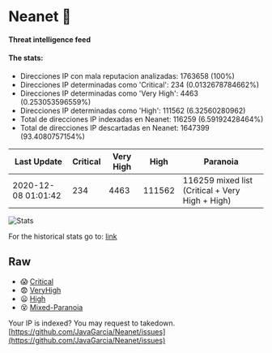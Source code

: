 # Neanet :hocho:
#### Threat intelligence feed
#### The stats:

- Direcciones IP con mala reputacion analizadas: 1763658 (100%)
- Direcciones IP determinadas como 'Critical':  234 (0.0132678784662%)
- Direcciones IP determinadas como 'Very High':  4463 (0.253053596559%)
- Direcciones IP determinadas como 'High':  111562 (6.32560280962)
- Total de direcciones IP indexadas en Neanet:  116259 (6.59192428464%)
- Total de direcciones IP descartadas en Neanet:  1647399 (93.4080757154%)

| Last Update | Critical | Very High | High | Paranoia |
| --- | --- | --- | --- | --- |
| 2020-12-08 01:01:42 | 234 | 4463 | 111562 | 116259 mixed list (Critical + Very High + High)|

![Stats](https://docs.google.com/spreadsheets/d/e/2PACX-1vSnaNMIXVabIpDJjufMlzH7poXnshF3mgd8Is1g9ytUEzVsP5my4Trn8f-xkoLLQ38xpL3HtmUexLo6/pubchart?oid=501124687&format=image)

For the historical stats go to: [link](/stats.csv)
## Raw
- :scream: [Critical](https://raw.githubusercontent.com/JavaGarcia/Neanet/master/blacklists/neanet_critical.txt)
- :fearful: [VeryHigh](https://raw.githubusercontent.com/JavaGarcia/Neanet/master/blacklists/neanet_veryHigh.txtt)
- :frowning: [High](https://raw.githubusercontent.com/JavaGarcia/Neanet/master/blacklists/neanet_high.txt)
- :dizzy_face: [Mixed-Paranoia](https://raw.githubusercontent.com/JavaGarcia/Neanet/master/blacklists/neanet_all.txt)


Your IP is indexed? You may request to takedown. [https://github.com/JavaGarcia/Neanet/issues](https://github.com/JavaGarcia/Neanet/issues)


































































































































































































































































































































































































































































































































































































































































































































































































































































































































































































































































































































































































































































































































































































































































































































































































































































































































































































































































































































































































































































































































































































































































































































































































































































































































































































































































































































